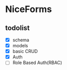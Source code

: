 # NiceForms

## todolist

- [x] schema
- [x] models
- [x] basic CRUD
- [x] Auth
- [ ] Role Based Auth(RBAC)
